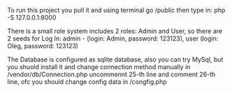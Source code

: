 To run this project you pull it and using terminal go /public then type in: php -S 127.0.0.1:8000

There is a small role system includes 2 roles: Admin and User, so there are 2 seeds for Log In: 
admin - (login: Admin, password: 123123), user (login: Oleg, password: 123123)

The Database is configured as sqlite database, also you can try MySql, but you shuold install it and change connection method manually
in /vendor/db/Connection.php uncommennt 25-th line and comment 26-th line, ofc you should change config data in /congfig.php

